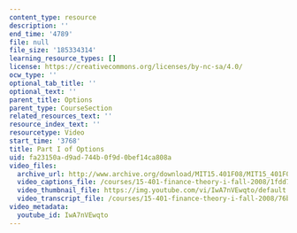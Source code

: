 ```yaml
---
content_type: resource
description: ''
end_time: '4789'
file: null
file_size: '185334314'
learning_resource_types: []
license: https://creativecommons.org/licenses/by-nc-sa/4.0/
ocw_type: ''
optional_tab_title: ''
optional_text: ''
parent_title: Options
parent_type: CourseSection
related_resources_text: ''
resource_index_text: ''
resourcetype: Video
start_time: '3768'
title: Part I of Options
uid: fa23150a-d9ad-744b-0f9d-0bef14ca808a
video_files:
  archive_url: http://www.archive.org/download/MIT15.401F08/MIT15_401F08_ses10_300k.mp4
  video_captions_file: /courses/15-401-finance-theory-i-fall-2008/1fdd7c8168a55f109dfff4bf3c0cd474_IwA7nVEwqto.vtt
  video_thumbnail_file: https://img.youtube.com/vi/IwA7nVEwqto/default.jpg
  video_transcript_file: /courses/15-401-finance-theory-i-fall-2008/76b0b882c6854e2cfbb392bf2e94dead_IwA7nVEwqto.pdf
video_metadata:
  youtube_id: IwA7nVEwqto
---
```

